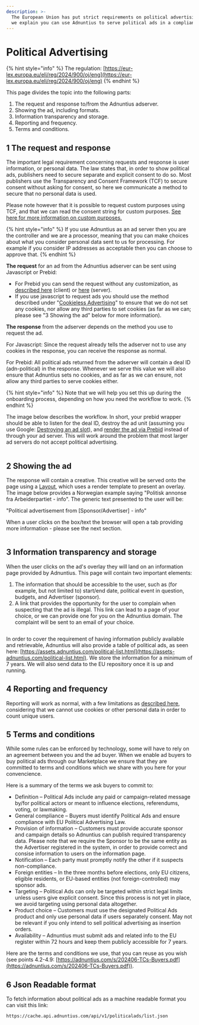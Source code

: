 ```yaml
---
description: >-
  The European Union has put strict requirements on political advertising. Here
  we explain you can use Adnuntius to serve political ads in a compliant manner.
---
```


# Political Advertising

{% hint style="info" %}
The regulation: [https://eur-lex.europa.eu/eli/reg/2024/900/oj/eng](https://eur-lex.europa.eu/eli/reg/2024/900/oj/eng)
{% endhint %}

This page divides the topic into the following parts:&#x20;

1. The request and response to/from the Adnuntius adserver.
2. Showing the ad, including formats.&#x20;
3. Information transparency and storage.
4. Reporting and frequency.
5. Terms and conditions.

## 1 The request and response

The important legal requirement concerning requests and response is user information, or personal data. The law states that, in order to show political ads, publishers need to secure separate and explicit consent to do so. Most publishers use the Transparency and Consent Framework (TCF) to secure consent without asking for consent, so here we communicate a method to secure that no personal data is used.&#x20;

Please note however that it is possible to request custom purposes using TCF, and that we can read the consent string for custom purposes. [See here for more information on custom purposes.](https://github.com/InteractiveAdvertisingBureau/GDPR-Transparency-and-Consent-Framework/blob/master/TCFv2/IAB%20Tech%20Lab%20-%20CMP%20API%20v2.md)

{% hint style="info" %}
If you use Adnuntius as an ad server then you are the controller and we are a processor, meaning that you  can make choices about what you consider personal data sent to us for processing. For example if you consider IP addresses as acceptable then you can choose to approve that.
{% endhint %}

**The request** for an ad from the Adnuntius adserver can be sent using Javascript or Prebid:&#x20;

* For Prebid you can send the request without any customization, as [described here](https://docs.prebid.org/dev-docs/bidders/adnuntius) (client) or [here](../adnuntius-advertising/requesting-ads/prebid-server.md) (server).&#x20;
* If you use javascript to request ads you should use the method described under "[Cookieless Advertising](../adnuntius-advertising/requesting-ads/cookieless-advertising.md)" to ensure that we do not set any cookies, nor allow any third parties to set cookies (as far as we can; please see "3 Showing the ad" below for more information).&#x20;

**The response** from the adserver depends on the method you use to request the ad.&#x20;

For Javascript: Since the request already tells the adserver not to use any cookies in the response, you can receive the response as normal.&#x20;

For Prebid: All political ads returned from the adserver will contain a deal ID (adn-political) in the response. Whenever we serve this value we will also ensure that Adnuntius sets no cookies, and as far as we can ensure, not allow any third parties to serve cookies either.&#x20;

{% hint style="info" %}
Note that we will help you set this up during the onboarding process, depending on how you need the workflow to work.
{% endhint %}

The image below describes the workflow. In short, your prebid wrapper should be able to listen for the deal ID, destroy the ad unit (assuming you use Google: [Destroying an ad slot](https://developers.google.com/publisher-tag/reference#googletag.destroySlots)), and [render the ad via Prebid](https://docs.prebid.org/dev-docs/publisher-api-reference/renderAd.html) instead of through your ad server. This will work around the problem that most larger ad servers do not accept political advertising.&#x20;

<figure><img src="../.gitbook/assets/Political ads workflow prebid.png" alt=""><figcaption></figcaption></figure>

## 2 Showing the ad

The response will contain a creative. This creative will be served onto the page using a [Layout](../adnuntius-advertising/admin-ui/design/layouts.md), which uses a render template to present an overlay. The image below provides a Norwegian example saying "Politisk annonse fra Arbeiderpartiet - info". The generic text presented to the user will be:&#x20;

"Political advertisement from \[Sponsor/Advertiser] - info"

When a user clicks on the box/text the browser will open a tab providing more information - please see the next section.&#x20;

<figure><img src="../.gitbook/assets/202508 Political Ad Example.png" alt=""><figcaption></figcaption></figure>

## 3 Information transparency and storage

When the user clicks on the ad's overlay they will land on an information page provided by Adnuntius. This page will contain two important elements:&#x20;

1. The information that should be accessible to the user, such as (for example, but not limited to) start/end date, political event in question, budgets, and Advertiser (sponsor).&#x20;
2. A link that provides the opportunity for the user to complain when suspecting that the ad is illegal. This link can lead to a page of your choice, or we can provide one for you on the Adnuntius domain. The complaint will be sent to an email of your choice.&#x20;

<figure><img src="../.gitbook/assets/202508 Political Ad Info Page.png" alt=""><figcaption></figcaption></figure>

In order to cover the requirement of having information publicly available and retrievable, Adnuntius will also provide a table of political ads, as seen here: [https://assets.adnuntius.com/political-list.html](https://assets-adnuntius.com/political-list.html). We store the information for a minimum of 7 years. We will also send data to the EU repository once it is up and running.

## 4 Reporting and frequency

Reporting will work as normal, with a few limitations as [described here](../adnuntius-advertising/requesting-ads/cookieless-advertising.md#what-we-cant-do-when-a-dvertising-anonymously), considering that we cannot use cookies or other personal data in order to count unique users.&#x20;

## 5 Terms and conditions

While some rules can be enforced by technology, some will have to rely on an agreement between you and the ad buyer. When we enable ad buyers to buy political ads through our Marketplace we ensure that they are committed to terms and conditions which we share with you here for your convencience.&#x20;

Here is a summary of the terms we ask buyers to commit to:&#x20;

* Definition – Political Ads include any paid or campaign-related message by/for political actors or meant to influence elections, referendums, voting, or lawmaking.
* General compliance – Buyers must identify Political Ads and ensure compliance with EU Political Advertising Law.
* Provision of information – Customers must provide accurate sponsor and campaign details so Adnuntius can publish required transparency data. Please note that we require the Sponsor to be the same entity as the Advertiser registered in the system, in order to provide correct and consise information to users on the information page.&#x20;
* Notification – Each party must promptly notify the other if it suspects non-compliance.
* Foreign entities – In the three months before elections, only EU citizens, eligible residents, or EU-based entities (not foreign-controlled) may sponsor ads.
* Targeting – Political Ads can only be targeted within strict legal limits unless users give explicit consent. Since this process is not yet in place, we avoid targeting using personal data altogether.
* Product choice – Customers must use the designated Political Ads product and only use personal data if users separately consent. May not be relevant if you only intend to sell political advertising as insertion orders.
* Availability – Adnuntius must submit ads and related info to the EU register within 72 hours and keep them publicly accessible for 7 years.

Here are the terms and conditions we use, that you can reuse as you wish (see points 4.2-4.9: [https://adnuntius.com/s/202406-TCs-Buyers.pdf](https://adnuntius.com/s/202406-TCs-Buyers.pdf)).

## 6 Json Readable format

To fetch information about political ads as a machine readable format you can visit this link:

```
https://cache.api.adnuntius.com/api/v1/politicalads/list.json
```
